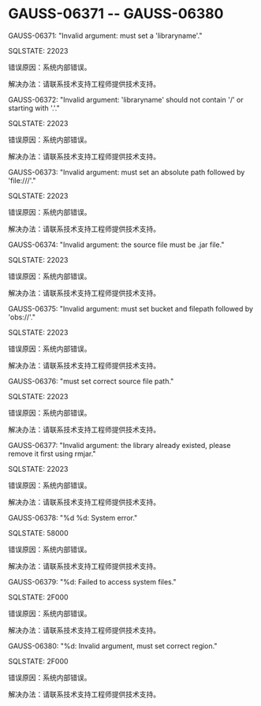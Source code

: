 # GAUSS-06371 -- GAUSS-06380

GAUSS-06371: "Invalid argument: must set a 'libraryname'."

SQLSTATE: 22023

错误原因：系统内部错误。

解决办法：请联系技术支持工程师提供技术支持。

GAUSS-06372: "Invalid argument: 'libraryname' should not contain '/' or starting with '.'."

SQLSTATE: 22023

错误原因：系统内部错误。

解决办法：请联系技术支持工程师提供技术支持。

GAUSS-06373: "Invalid argument: must set an absolute path followed by 'file:///'."

SQLSTATE: 22023

错误原因：系统内部错误。

解决办法：请联系技术支持工程师提供技术支持。

GAUSS-06374: "Invalid argument: the source file must be .jar file."

SQLSTATE: 22023

错误原因：系统内部错误。

解决办法：请联系技术支持工程师提供技术支持。

GAUSS-06375: "Invalid argument: must set bucket and filepath followed by 'obs://'."

SQLSTATE: 22023

错误原因：系统内部错误。

解决办法：请联系技术支持工程师提供技术支持。

GAUSS-06376: "must set correct source file path."

SQLSTATE: 22023

错误原因：系统内部错误。

解决办法：请联系技术支持工程师提供技术支持。

GAUSS-06377: "Invalid argument: the library already existed, please remove it first using rmjar."

SQLSTATE: 22023

错误原因：系统内部错误。

解决办法：请联系技术支持工程师提供技术支持。

GAUSS-06378: "%d %d: System error."

SQLSTATE: 58000

错误原因：系统内部错误。

解决办法：请联系技术支持工程师提供技术支持。

GAUSS-06379: "%d: Failed to access system files."

SQLSTATE: 2F000

错误原因：系统内部错误。

解决办法：请联系技术支持工程师提供技术支持。

GAUSS-06380: "%d: Invalid argument, must set correct region."

SQLSTATE: 2F000

错误原因：系统内部错误。

解决办法：请联系技术支持工程师提供技术支持。

